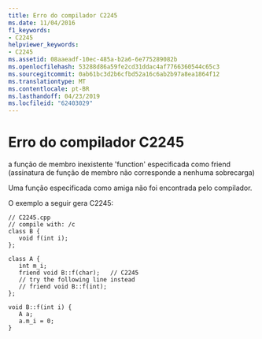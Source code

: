 ```yaml
---
title: Erro do compilador C2245
ms.date: 11/04/2016
f1_keywords:
- C2245
helpviewer_keywords:
- C2245
ms.assetid: 08aaeadf-10ec-485a-b2a6-6e775289082b
ms.openlocfilehash: 53288d86a59fe2cd31ddac4af7766360544c65c3
ms.sourcegitcommit: 0ab61bc3d2b6cfbd52a16c6ab2b97a8ea1864f12
ms.translationtype: MT
ms.contentlocale: pt-BR
ms.lasthandoff: 04/23/2019
ms.locfileid: "62403029"
---
```

# <a name="compiler-error-c2245"></a>Erro do compilador C2245

a função de membro inexistente 'function' especificada como friend (assinatura de função de membro não corresponde a nenhuma sobrecarga)

Uma função especificada como amiga não foi encontrada pelo compilador.

O exemplo a seguir gera C2245:

```
// C2245.cpp
// compile with: /c
class B {
   void f(int i);
};

class A {
   int m_i;
   friend void B::f(char);   // C2245
   // try the following line instead
   // friend void B::f(int);
};

void B::f(int i) {
   A a;
   a.m_i = 0;
}
```